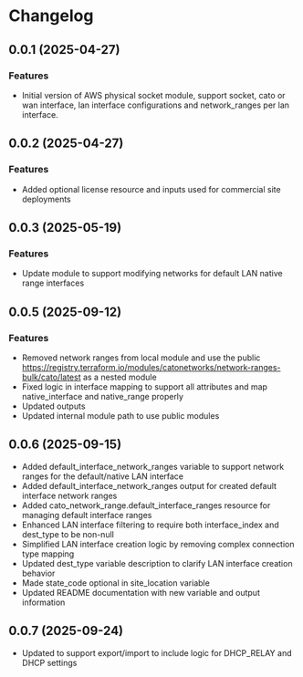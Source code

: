 # Changelog

## 0.0.1 (2025-04-27)

### Features
- Initial version of AWS physical socket module, support socket, cato or wan interface, lan interface configurations and network_ranges per lan interface. 

## 0.0.2 (2025-04-27)

### Features
- Added optional license resource and inputs used for commercial site deployments

## 0.0.3 (2025-05-19)

### Features
- Update module to support modifying networks for default LAN native range interfaces

## 0.0.5 (2025-09-12)

### Features
- Removed network ranges from local module and use the public https://registry.terraform.io/modules/catonetworks/network-ranges-bulk/cato/latest as a nested module
- Fixed logic in interface mapping to support all attributes and map native_interface and native_range properly
- Updated outputs
- Updated internal module path to use public modules

## 0.0.6 (2025-09-15)

- Added default_interface_network_ranges variable to support network ranges for the default/native LAN interface
- Added default_interface_network_ranges output for created default interface network ranges  
- Added cato_network_range.default_interface_ranges resource for managing default interface ranges
- Enhanced LAN interface filtering to require both interface_index and dest_type to be non-null
- Simplified LAN interface creation logic by removing complex connection type mapping
- Updated dest_type variable description to clarify LAN interface creation behavior
- Made state_code optional in site_location variable
- Updated README documentation with new variable and output information

## 0.0.7 (2025-09-24)

- Updated to support export/import to include logic for DHCP_RELAY and DHCP settings
